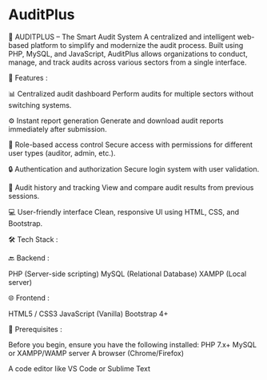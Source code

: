 # AuditPlus
🧾 AUDITPLUS – The Smart Audit System
A centralized and intelligent web-based platform to simplify and modernize the audit process. Built using PHP, MySQL, and JavaScript, AuditPlus allows organizations to conduct, manage, and track audits across various sectors from a single interface.

🚀 Features :

📊 Centralized audit dashboard
Perform audits for multiple sectors without switching systems.

⚙️ Instant report generation
Generate and download audit reports immediately after submission.

👥 Role-based access control
Secure access with permissions for different user types (auditor, admin, etc.).

🔒 Authentication and authorization
Secure login system with user validation.

📁 Audit history and tracking
View and compare audit results from previous sessions.

💻 User-friendly interface
Clean, responsive UI using HTML, CSS, and Bootstrap.

🛠️ Tech Stack :

🔙 Backend :

PHP (Server-side scripting)
MySQL (Relational Database)
XAMPP (Local server)

🌐 Frontend :

HTML5 / CSS3
JavaScript (Vanilla)
Bootstrap 4+

🧰 Prerequisites :

Before you begin, ensure you have the following installed:
PHP 7.x+
MySQL or XAMPP/WAMP server
A browser (Chrome/Firefox)

A code editor like VS Code or Sublime Text

